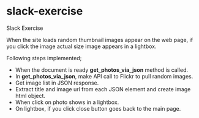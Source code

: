 # slack-exercise
Slack Exercise


When the site loads random thumbnail images appear on the web page, if you click the image actual size image appears in a lightbox.

Following steps implemented;

- When the document is ready **get_photos_via_json** method is called.
- In **get_photos_via_json**, make API call to Flickr to pull random images.
- Get image list in JSON response.
- Extract title and image url from each JSON element and create image html object.
- When click on photo shows in a lightbox.
- On lightbox, if you click close button goes back to the main page.